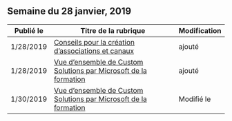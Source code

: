 <!-- This file is generated automatically each week. Changes made to this file will be overwritten.-->




## <a name="week-of-january-28-2019"></a>Semaine du 28 janvier, 2019


| Publié le |Titre de la rubrique | Modification |
|------|------------|--------|
| 1/28/2019 | [Conseils pour la création d’associations et canaux](/Office365/CustomLearning/embeds/adopt-teams-channels) | ajouté |
| 1/28/2019 | [Vue d’ensemble de Custom Solutions par Microsoft de la formation](/Office365/CustomLearning/index) | ajouté |
| 1/30/2019 | [Vue d’ensemble de Custom Solutions par Microsoft de la formation](/CustomLearning/index) | Modifié le |
